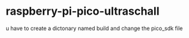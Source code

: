 # raspberry-pi-pico-ultraschall
u have to create a dictonary named build and change the pico_sdk file

